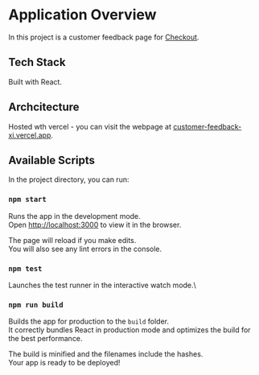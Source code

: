 # Application Overview

In this project is a customer feedback page for [Checkout](www.checkout.com).

## Tech Stack

Built with React.

## Archcitecture 

Hosted wth vercel - you can visit the webpage at [customer-feedback-xi.vercel.app](customer-feedback-xi.vercel.app).

## Available Scripts

In the project directory, you can run:

### `npm start`

Runs the app in the development mode.\
Open [http://localhost:3000](http://localhost:3000) to view it in the browser.

The page will reload if you make edits.\
You will also see any lint errors in the console.

### `npm test`

Launches the test runner in the interactive watch mode.\

### `npm run build`

Builds the app for production to the `build` folder.\
It correctly bundles React in production mode and optimizes the build for the best performance.

The build is minified and the filenames include the hashes.\
Your app is ready to be deployed!
